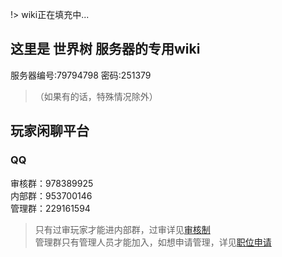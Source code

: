 !> wiki正在填充中...

## 这里是 世界树 服务器的专用wiki

服务器编号:79794798 密码:251379

>（如果有的话，特殊情况除外）

## 玩家闲聊平台

### QQ

审核群：978389925  
内部群：953700146  
管理群：229161594

> 只有过审玩家才能进内部群，过审详见[审核制](wiki/rule/gs.md)  
管理群只有管理人员才能加入，如想申请管理，详见[职位申请](wiki/rule/apply.md)
